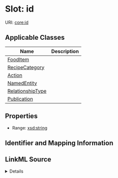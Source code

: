 # Slot: id

URI: [core:id](http://w3id.org/ontogpt/core/id)



<!-- no inheritance hierarchy -->




## Applicable Classes

| Name | Description |
| --- | --- |
[FoodItem](FoodItem.md) | 
[RecipeCategory](RecipeCategory.md) | 
[Action](Action.md) | 
[NamedEntity](NamedEntity.md) | 
[RelationshipType](RelationshipType.md) | 
[Publication](Publication.md) | 






## Properties

* Range: [xsd:string](xsd:string)







## Identifier and Mapping Information








## LinkML Source

<details>
```yaml
name: id
alias: id
domain_of:
- NamedEntity
- Publication
range: string

```
</details>